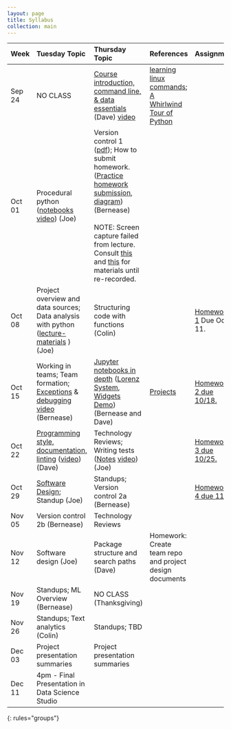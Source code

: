```yaml
---
layout: page
title: Syllabus
collection: main
---
```


| Week          | Tuesday Topic       | Thursday Topic     | References         | Assignment   |
|:--------------|:--------------------|:-------------------|:-------------------|:-------------|
|Sep 24 | NO CLASS | [Course introduction, command line, & data essentials](https://github.com/UWSEDS/LectureNotes/blob/master/01_Course_Introduction_Command_Line_Data_Essentials/01_Course_Introduction_Command_Line_Data_Essentials.pptx?raw=true) (Dave) [video](https://uw.hosted.panopto.com/Panopto/Pages/Viewer.aspx?id=a8b5dda0-778e-48d8-9f1d-a9680159ac29) | [learning linux commands](http://linuxcommand.org/lc3_learning_the_shell.php); [A Whirlwind Tour of Python](https://jakevdp.github.io/WhirlwindTourOfPython/) | |
|Oct 01  | Procedural python ([notebooks](https://github.com/UWSEDS/LectureNotes/tree/master/02_Procedural_Python) [video](https://uw.hosted.panopto.com/Panopto/Pages/Viewer.aspx?id=0e0e7114-c781-42cd-a0ea-a96d015b0504)) (Joe) | Version control 1 ([pdf](https://github.com/UWSEDS/LectureNotes/raw/master/03_Version_Control_1/03_Version_Control_1.pdf)); How to submit homework. ([Practice homework submission](https://classroom.github.com/a/_tncTrOr), [diagram](https://github.com/UWSEDS/LectureNotes/raw/master/03_Version_Control_1/Version_Control_Diagram_1.pdf)) (Bernease) <br><br> NOTE: Screen capture failed from lecture. Consult [this](https://swcarpentry.github.io/git-novice/) and [this](https://www.atlassian.com/git/tutorials) for materials until re-recorded. | |
|Oct 08  | Project overview and data sources; Data analysis with python ([lecture-materials](https://github.com/UWSEDS/LectureNotes/tree/master/04_ProjectOverview_AnalysisWorkflow) )(Joe)      | Structuring code with functions (Colin)|| [Homework 1](https://classroom.github.com/a/cgcLxAfZ) Due Oct 11. |
|Oct 15  | Working in teams; Team formation; [Exceptions](https://github.com/UWSEDS/LectureNotes/blob/master/06_Projects_Exceptions_Testing/Exceptions.ipynb) & [debugging](https://github.com/UWSEDS/LectureNotes/blob/master/06_Projects_Exceptions_Testing/Debugging.ipynb) [video](https://uw.hosted.panopto.com/Panopto/Pages/Viewer.aspx?id=b25ef301-17ec-4510-b5e9-a97b015b6c20) (Bernease)     | [Jupyter notebooks in depth](https://raw.githubusercontent.com/UWSEDS/LectureNotes/master/07-Jupyter-Notebook-In-Depth/Jupyter%20Notebook%20In%20Depth.ipynb) ([Lorenz System](https://raw.githubusercontent.com/UWSEDS/LectureNotes/master/07-Jupyter-Notebook-In-Depth/LorenzSystem.ipynb), [Widgets Demo](https://raw.githubusercontent.com/UWSEDS/LectureNotes/master/07-Jupyter-Notebook-In-Depth/WidgetsDemo.ipynb)) (Bernease and Dave) | [Projects](http://uwseds.github.io/projects.html) | [Homework 2 due 10/18.](https://classroom.github.com/a/9xEwb4S7) |
|Oct 22  | [Programming style, documentation, linting](https://github.com/UWSEDS/LectureNotes/blob/master/08-Documentation-and-Style/Documentation_and_Style.pptx?raw=true) ([video](https://uw.hosted.panopto.com/Panopto/Pages/Viewer.aspx?id=0e19cbee-d93f-42de-89b7-a982015bb3c3)) (Dave)                              | Technology Reviews; Writing tests ([Notes](https://github.com/UWSEDS/LectureNotes/tree/master/09_UnitTests) [video](https://uw.hosted.panopto.com/Panopto/Pages/Viewer.aspx?id=95bdcb97-308d-42dc-a2b7-a984015b4819)) (Joe) | |[Homework 3 due 10/25.](https://classroom.github.com/a/Gs1h4jPw)|
|Oct 29  | [Software Design](https://github.com/UWSEDS/LectureNotes/blob/master/10_SoftwareDesign/Software-Design.pdf); Standup  (Joe)                                          | Standups; Version control 2a (Bernease) | | [Homework 4 due 11/1](https://classroom.github.com/a/h8NxDdUg) |
|Nov 05  | Version control 2b (Bernease)                                                      | Technology Reviews | |
|Nov 12  | Software design (Joe)                                                   | Package structure and search paths  (Dave) | Homework: Create team repo and project design documents|
|Nov 19  | Standups; ML Overview (Bernease)                                        | NO CLASS (Thanksgiving)
|Nov 26  | Standups; Text analytics (Colin)                                        | Standups; TBD | |
|Dec 03  | Project presentation summaries                                          | Project presentation summaries  ||
|Dec 11  | 4pm - Final Presentation in Data Science Studio | ||
{: rules="groups"}
